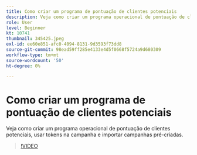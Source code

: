 ```yaml
---
title: Como criar um programa de pontuação de clientes potenciais
description: Veja como criar um programa operacional de pontuação de clientes potenciais, usar tokens na campanha e importar campanhas pré-criadas.
role: User
level: Beginner
kt: 10741
thumbnail: 345425.jpeg
exl-id: ee60e851-afc0-4094-8131-9d3593f73dd8
source-git-commit: 98ead59ff285e4133e4d5f0668f5724a9d680309
workflow-type: tm+mt
source-wordcount: '50'
ht-degree: 0%

---
```


# Como criar um programa de pontuação de clientes potenciais

Veja como criar um programa operacional de pontuação de clientes potenciais, usar tokens na campanha e importar campanhas pré-criadas.

>[!VIDEO](https://video.tv.adobe.com/v/345425/?quality=12&learn=on)
